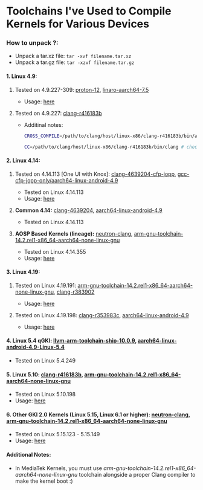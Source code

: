 # Toolchains I've Used to Compile Kernels for Various Devices

### How to unpack ?:
 - Unpack a tar.xz file: `tar -xvf filename.tar.xz`
 - Unpack a tar.gz file: `tar -xzvf filename.tar.gz`

#### 1. **Linux 4.9:** 

1. Tested on 4.9.227-309: [proton-12](https://github.com/ravindu644/Android-Kernel-Tutorials/releases/download/toolchains/proton-12.tar.gz), [linaro-aarch64-7.5](https://github.com/ravindu644/Android-Kernel-Tutorials/releases/download/toolchains/linaro-aarch64-7.5.tar.xz)

    - Usage: [here](https://github.com/ravindu644/kernel_samsung_a01/blob/0239d1e7970a506f0e57e2e6bd416a666ab46d9d/build.sh#L11)

2. Tested on 4.9.227: [clang-r416183b](https://github.com/ravindu644/Android-Kernel-Tutorials/releases/download/toolchains/clang-r416183b.tar.gz)

    - Additinal notes:

      ```bash
      CROSS_COMPILE=/path/to/clang/host/linux-x86/clang-r416183b/bin/aarch64-linux-gnu- # check the location of toolchain

      CC=/path/to/clang/host/linux-x86/clang-r416183b/bin/clang # check the location of toolchain
      ```

#### 2. **Linux 4.14:**

1. Tested on 4.14.113 [One UI with Knox]: [clang-4639204-cfp-jopp](https://github.com/ravindu644/Android-Kernel-Tutorials/releases/download/toolchains/clang-4639204-cfp-jopp.tar.gz), [gcc-cfp-jopp-only/aarch64-linux-android-4.9](https://github.com/ravindu644/Android-Kernel-Tutorials/releases/download/toolchains/gcc-cfp-jopp-only.tar.gz)

    - Tested on Linux 4.14.113
    - Usage: [here](https://github.com/ravindu644/samsung_exynos9820_stock/blob/b5e453e4ae7bd58ad5a92d2077dee7a15d72134c/build.sh#L60)

2. **Common 4.14:** [clang-4639204](https://github.com/ravindu644/Android-Kernel-Tutorials/releases/download/toolchains/clang-4639204.tar.gz), [aarch64-linux-android-4.9](https://github.com/ravindu644/Android-Kernel-Tutorials/releases/download/toolchains/aarch64-linux-android-4.9.tar.gz)

    - Tested on Linux 4.14.113

3. **AOSP Based Kernels (lineage):** [neutron-clang](https://github.com/Neutron-Toolchains/antman), [arm-gnu-toolchain-14.2.rel1-x86_64-aarch64-none-linux-gnu](https://github.com/ravindu644/Android-Kernel-Tutorials/releases/download/toolchains/arm-gnu-toolchain-14.2.rel1-x86_64-aarch64-none-linux-gnu.tar.xz)

    - Tested on Linux 4.14.355
    - Usage: [here](https://github.com/ravindu644/android_kernel_aosp_exynos9820/blob/36bb690483a22463d2d77e0431a1f19663c5a53e/build.sh#L46)

#### 3. **Linux 4.19:**

1. Tested on Linux 4.19.191: [arm-gnu-toolchain-14.2.rel1-x86_64-aarch64-none-linux-gnu](https://github.com/ravindu644/Android-Kernel-Tutorials/releases/download/toolchains/arm-gnu-toolchain-14.2.rel1-x86_64-aarch64-none-linux-gnu.tar.xz), [clang-r383902](https://github.com/ravindu644/Android-Kernel-Tutorials/releases/download/toolchains/clang-r383902.tar.gz)
   - Usage: [here](https://github.com/ravindu644/A346E_5G_Kernel/blob/1b05453c4d2d2b03634cd64e7c81eb5aa2b7512f/build_kernel.sh#L17)

2. Tested on Linux 4.19.198: [clang-r353983c](https://github.com/ravindu644/Android-Kernel-Tutorials/releases/download/toolchains/clang-r353983c.tar.gz), [aarch64-linux-android-4.9](https://github.com/ravindu644/Android-Kernel-Tutorials/releases/download/toolchains/aarch64-linux-android-4.9.tar.gz)
   - Usage: [here](https://github.com/ravindu644/android_kernel_a047f_eur/blob/45ba5ede76bb5ba920445e410ba62344b1e9d878/build.sh#L17)

#### 4. Linux 5.4 qGKI: [llvm-arm-toolchain-ship-10.0.9](https://github.com/ravindu644/Android-Kernel-Tutorials/releases/download/toolchains/llvm-arm-toolchain-ship-10.0.9.tar.gz), [aarch64-linux-android-4.9-Linux-5.4](https://github.com/ravindu644/Android-Kernel-Tutorials/releases/download/toolchains/aarch64-linux-android-4.9-Linux-5.4.tar.gz)

- Tested on Linux 5.4.249

#### 5. Linux 5.10: [clang-r416183b](https://github.com/ravindu644/Android-Kernel-Tutorials/releases/download/toolchains/clang-r416183b.tar.gz), [arm-gnu-toolchain-14.2.rel1-x86_64-aarch64-none-linux-gnu](https://github.com/ravindu644/Android-Kernel-Tutorials/releases/download/toolchains/arm-gnu-toolchain-14.2.rel1-x86_64-aarch64-none-linux-gnu.tar.xz)

- Tested on Linux 5.10.198
- Usage: [here](https://github.com/ravindu644/android_kernel_s23fe/blob/6413302587aa865a16bc04a9a835479ce3a4beee/build_kernel.sh#L15)

#### 6. **Other GKI 2.0 Kernels (Linux 5.15, Linux 6.1 or higher):** [neutron-clang](https://github.com/Neutron-Toolchains/antman), [arm-gnu-toolchain-14.2.rel1-x86_64-aarch64-none-linux-gnu](https://github.com/ravindu644/Android-Kernel-Tutorials/releases/download/toolchains/arm-gnu-toolchain-14.2.rel1-x86_64-aarch64-none-linux-gnu.tar.xz)

- Tested on Linux 5.15.123 - 5.15.149
- Usage: [here](https://github.com/ravindu644/android_kernel_m145f_common/blob/c3a3a4ab9df28005200fa516f1a8ed9913bf50d6/build.sh#L27)

#### **Additional Notes:** 

- In MediaTek Kernels, you must use *arm-gnu-toolchain-14.2.rel1-x86_64-aarch64-none-linux-gnu* toolchain alongside a proper Clang compiler to make the kernel boot :)